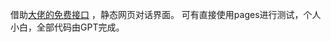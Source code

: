 借助[大佬的免费接口](https://rvvnzeghdn.apifox.cn/api-134007925) ，静态网页对话界面。
可有直接使用pages进行测试，个人小白，全部代码由GPT完成。
